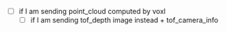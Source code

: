- [ ] if I am sending point_cloud computed by voxl
	- [ ] if I am sending tof_depth image instead + tof_camera_info